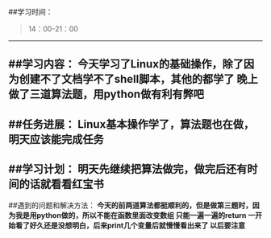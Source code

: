##学习时间：
>14：00-21：00
---
##学习内容：
**今天学习了Linux的基础操作，除了因为创建不了文档学不了shell脚本，其他的都学了**
**晚上做了三道算法题，用python做有利有弊吧**
---
##任务进展：
**Linux基本操作学了，算法题也在做，明天应该能完成任务**
---
##学习计划：
**明天先继续把算法做完，做完后还有时间的话就看看红宝书**
---
##遇到的问题和解决方法：
**今天的前两道算法都挺顺利的，但是做第三题时，因为我是用python做的，所以不能在函数里面改变数组
只能一遍一遍的return 一开始看了好久还是没想明白，后来print几个变量后就慢慢看出来了 以后要注意**